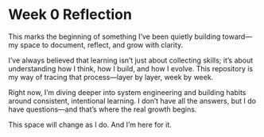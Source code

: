 # Week 0 Reflection

This marks the beginning of something I’ve been quietly building toward—my space to document, reflect, and grow with clarity.

I’ve always believed that learning isn’t just about collecting skills; it’s about understanding how I think, how I build, and how I evolve. This repository is my way of tracing that process—layer by layer, week by week.

Right now, I’m diving deeper into system engineering and building habits around consistent, intentional learning. I don’t have all the answers, but I do have questions—and that’s where the real growth begins.

This space will change as I do. And I’m here for it.
